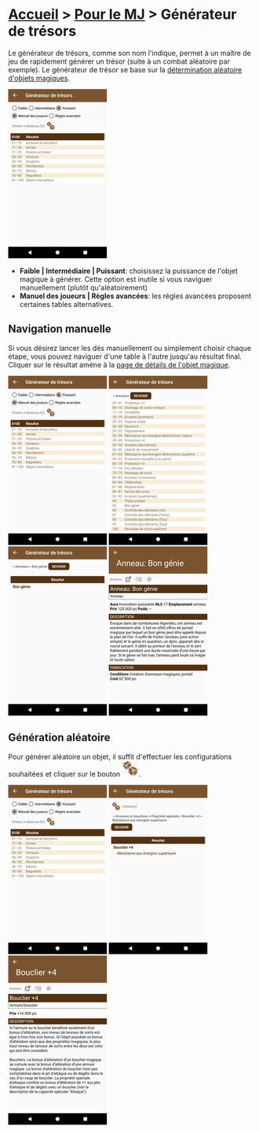# [Accueil](../README.md) > [Pour le MJ](../navigation/README.md) > Générateur de trésors

Le générateur de trésors, comme son nom l'indique, permet à un maître de jeu de rapidement générer
un trésor (suite à un combat aléatoire par exemple). Le générateur de trésor se base sur la
[détermination aléatoire d'objets magiques](https://www.pathfinder-fr.org/Wiki/Pathfinder-RPG.D%c3%a9termination%20al%c3%a9atoire%20dobjets%20magiques.ashx).

<a href="../../images/gm/generator-home.png"><img src="../../images/gm/generator-home_small.jpg" title="Générateur de trésors"/></a>

* **Faible | Intermédiaire | Puissant**: choisissez la puissance de l'objet magique à générer. Cette
option est inutile si vous naviguer manuellement (plutôt qu'aléatoirement)
* **Manuel des joueurs | Règles avancées**: les règles avancées proposent certaines tables alternatives.

## Navigation manuelle

Si vous désirez lancer les dés manuellement ou simplement choisir chaque étape, vous pouvez 
naviguer d'une table à l'autre jusqu'au résultat final. Cliquer sur le résultat amène à la [page
de détails de l'objet magique](../catalog/magic-details.md).

<a href="../../images/gm/generator-home.png"><img src="../../images/gm/generator-home_small.jpg" title="Générateur de trésors"/></a>
<a href="../../images/gm/generator-manual-1.png"><img src="../../images/gm/generator-manual-1_small.jpg" title="Correspond à un lancer de 26-35"/></a> 
<a href="../../images/gm/generator-manual-2.png"><img src="../../images/gm/generator-manual-2_small.jpg" title="Correspond à un lancer de 95"/></a>
<a href="../../images/catalog/magic-details.png"><img src="../../images/catalog/magic-details_small.jpg" title="Détails d'un objet magique"/></a>

## Génération aléatoire

Pour générer aléatoire un objet, il suffit d'effectuer les configurations souhaitées et cliquer
sur le bouton ![](../../images/icons/dices.png).

<a href="../../images/gm/generator-home.png"><img src="../../images/gm/generator-home_small.jpg" title="Générateur de trésors"/></a>
<a href="../../images/gm/generator-random.png"><img src="../../images/gm/generator-random_small.jpg" title="Résultat du tirage"/></a>
<a href="../../images/gm/generator-random-details.png"><img src="../../images/gm/generator-random-details_small.jpg" title="Détails de chaque propriété"/></a>
